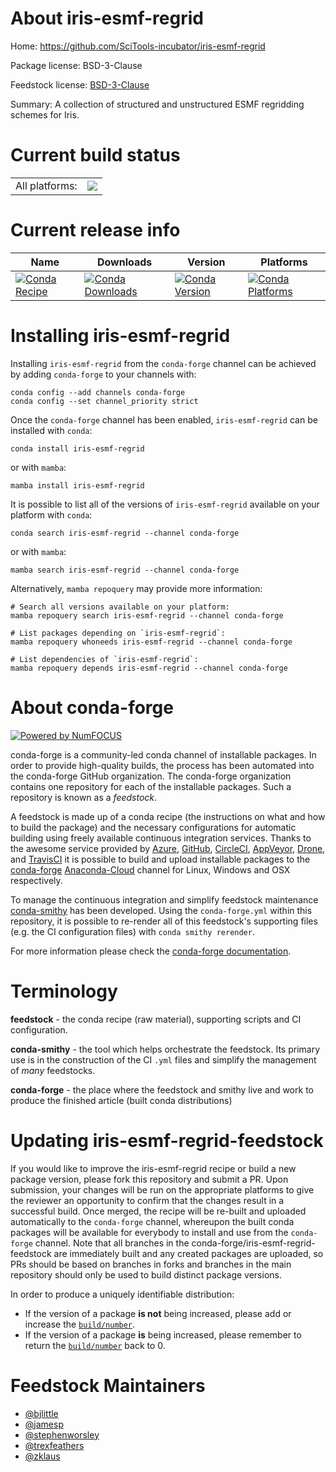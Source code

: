 About iris-esmf-regrid
======================

Home: https://github.com/SciTools-incubator/iris-esmf-regrid

Package license: BSD-3-Clause

Feedstock license: [BSD-3-Clause](https://github.com/conda-forge/iris-esmf-regrid-feedstock/blob/main/LICENSE.txt)

Summary: A collection of structured and unstructured ESMF regridding schemes for Iris.

Current build status
====================


<table><tr><td>All platforms:</td>
    <td>
      <a href="https://dev.azure.com/conda-forge/feedstock-builds/_build/latest?definitionId=12450&branchName=main">
        <img src="https://dev.azure.com/conda-forge/feedstock-builds/_apis/build/status/iris-esmf-regrid-feedstock?branchName=main">
      </a>
    </td>
  </tr>
</table>

Current release info
====================

| Name | Downloads | Version | Platforms |
| --- | --- | --- | --- |
| [![Conda Recipe](https://img.shields.io/badge/recipe-iris--esmf--regrid-green.svg)](https://anaconda.org/conda-forge/iris-esmf-regrid) | [![Conda Downloads](https://img.shields.io/conda/dn/conda-forge/iris-esmf-regrid.svg)](https://anaconda.org/conda-forge/iris-esmf-regrid) | [![Conda Version](https://img.shields.io/conda/vn/conda-forge/iris-esmf-regrid.svg)](https://anaconda.org/conda-forge/iris-esmf-regrid) | [![Conda Platforms](https://img.shields.io/conda/pn/conda-forge/iris-esmf-regrid.svg)](https://anaconda.org/conda-forge/iris-esmf-regrid) |

Installing iris-esmf-regrid
===========================

Installing `iris-esmf-regrid` from the `conda-forge` channel can be achieved by adding `conda-forge` to your channels with:

```
conda config --add channels conda-forge
conda config --set channel_priority strict
```

Once the `conda-forge` channel has been enabled, `iris-esmf-regrid` can be installed with `conda`:

```
conda install iris-esmf-regrid
```

or with `mamba`:

```
mamba install iris-esmf-regrid
```

It is possible to list all of the versions of `iris-esmf-regrid` available on your platform with `conda`:

```
conda search iris-esmf-regrid --channel conda-forge
```

or with `mamba`:

```
mamba search iris-esmf-regrid --channel conda-forge
```

Alternatively, `mamba repoquery` may provide more information:

```
# Search all versions available on your platform:
mamba repoquery search iris-esmf-regrid --channel conda-forge

# List packages depending on `iris-esmf-regrid`:
mamba repoquery whoneeds iris-esmf-regrid --channel conda-forge

# List dependencies of `iris-esmf-regrid`:
mamba repoquery depends iris-esmf-regrid --channel conda-forge
```


About conda-forge
=================

[![Powered by
NumFOCUS](https://img.shields.io/badge/powered%20by-NumFOCUS-orange.svg?style=flat&colorA=E1523D&colorB=007D8A)](https://numfocus.org)

conda-forge is a community-led conda channel of installable packages.
In order to provide high-quality builds, the process has been automated into the
conda-forge GitHub organization. The conda-forge organization contains one repository
for each of the installable packages. Such a repository is known as a *feedstock*.

A feedstock is made up of a conda recipe (the instructions on what and how to build
the package) and the necessary configurations for automatic building using freely
available continuous integration services. Thanks to the awesome service provided by
[Azure](https://azure.microsoft.com/en-us/services/devops/), [GitHub](https://github.com/),
[CircleCI](https://circleci.com/), [AppVeyor](https://www.appveyor.com/),
[Drone](https://cloud.drone.io/welcome), and [TravisCI](https://travis-ci.com/)
it is possible to build and upload installable packages to the
[conda-forge](https://anaconda.org/conda-forge) [Anaconda-Cloud](https://anaconda.org/)
channel for Linux, Windows and OSX respectively.

To manage the continuous integration and simplify feedstock maintenance
[conda-smithy](https://github.com/conda-forge/conda-smithy) has been developed.
Using the ``conda-forge.yml`` within this repository, it is possible to re-render all of
this feedstock's supporting files (e.g. the CI configuration files) with ``conda smithy rerender``.

For more information please check the [conda-forge documentation](https://conda-forge.org/docs/).

Terminology
===========

**feedstock** - the conda recipe (raw material), supporting scripts and CI configuration.

**conda-smithy** - the tool which helps orchestrate the feedstock.
                   Its primary use is in the construction of the CI ``.yml`` files
                   and simplify the management of *many* feedstocks.

**conda-forge** - the place where the feedstock and smithy live and work to
                  produce the finished article (built conda distributions)


Updating iris-esmf-regrid-feedstock
===================================

If you would like to improve the iris-esmf-regrid recipe or build a new
package version, please fork this repository and submit a PR. Upon submission,
your changes will be run on the appropriate platforms to give the reviewer an
opportunity to confirm that the changes result in a successful build. Once
merged, the recipe will be re-built and uploaded automatically to the
`conda-forge` channel, whereupon the built conda packages will be available for
everybody to install and use from the `conda-forge` channel.
Note that all branches in the conda-forge/iris-esmf-regrid-feedstock are
immediately built and any created packages are uploaded, so PRs should be based
on branches in forks and branches in the main repository should only be used to
build distinct package versions.

In order to produce a uniquely identifiable distribution:
 * If the version of a package **is not** being increased, please add or increase
   the [``build/number``](https://docs.conda.io/projects/conda-build/en/latest/resources/define-metadata.html#build-number-and-string).
 * If the version of a package **is** being increased, please remember to return
   the [``build/number``](https://docs.conda.io/projects/conda-build/en/latest/resources/define-metadata.html#build-number-and-string)
   back to 0.

Feedstock Maintainers
=====================

* [@bjlittle](https://github.com/bjlittle/)
* [@jamesp](https://github.com/jamesp/)
* [@stephenworsley](https://github.com/stephenworsley/)
* [@trexfeathers](https://github.com/trexfeathers/)
* [@zklaus](https://github.com/zklaus/)

